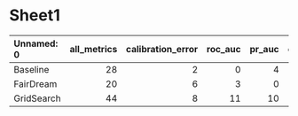 # Sheet1

| Unnamed: 0   |   all_metrics |   calibration_error |   roc_auc |   pr_auc |   overall_positive_rate |   false_positive_rate |   true_positive_rate |
|:-------------|--------------:|--------------------:|----------:|---------:|------------------------:|----------------------:|---------------------:|
| Baseline     |            28 |                   2 |         0 |        4 |                       5 |                     6 |                   11 |
| FairDream    |            20 |                   6 |         3 |        0 |                       6 |                     4 |                    1 |
| GridSearch   |            44 |                   8 |        11 |       10 |                       5 |                     6 |                    4 |

